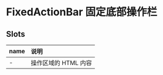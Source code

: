 # FixedActionBar 固定底部操作栏

## Slots

| name | 说明                 |
| :--- | :------------------- |
| -    | 操作区域的 HTML 内容 |